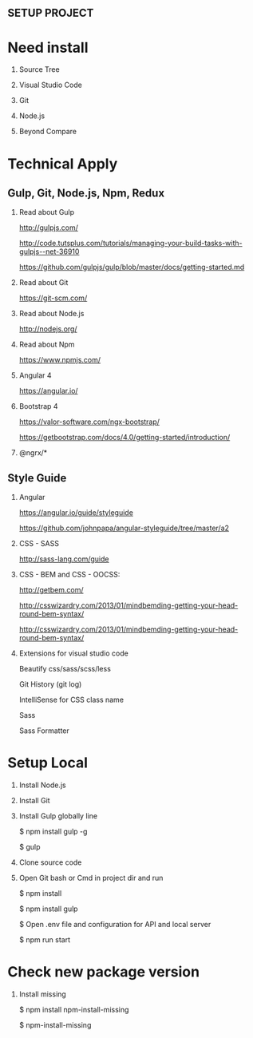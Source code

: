 ## SETUP PROJECT

# Need install

1. Source Tree

2. Visual Studio Code

3. Git

4. Node.js

5. Beyond Compare 

# Technical Apply

## Gulp, Git, Node.js, Npm, Redux 

1. Read about Gulp

    http://gulpjs.com/

    http://code.tutsplus.com/tutorials/managing-your-build-tasks-with-gulpjs--net-36910

    https://github.com/gulpjs/gulp/blob/master/docs/getting-started.md

2. Read about Git

    https://git-scm.com/

3. Read about Node.js

    http://nodejs.org/

4. Read about Npm

    https://www.npmjs.com/

5. Angular 4

    https://angular.io/

6. Bootstrap 4

    https://valor-software.com/ngx-bootstrap/

    https://getbootstrap.com/docs/4.0/getting-started/introduction/

7. @ngrx/*

## Style Guide

1. Angular 

    https://angular.io/guide/styleguide

    https://github.com/johnpapa/angular-styleguide/tree/master/a2

1. CSS - SASS 

    http://sass-lang.com/guide

2. CSS - BEM and CSS - OOCSS:

    http://getbem.com/

    http://csswizardry.com/2013/01/mindbemding-getting-your-head-round-bem-syntax/

    http://csswizardry.com/2013/01/mindbemding-getting-your-head-round-bem-syntax/

3. Extensions for visual studio code

    Beautify css/sass/scss/less

    Git History (git log)

    IntelliSense for CSS class name

    Sass

    Sass Formatter

# Setup Local

1. Install Node.js

2. Install Git

3. Install Gulp globally line

    $ npm install gulp -g

    $ gulp

4. Clone source code

5. Open Git bash or Cmd in project dir and run

    $ npm install 

    $ npm install gulp

    $ Open .env file and configuration for API and local server

    $ npm run start

# Check new package version

1. Install missing

    $ npm install npm-install-missing

    $ npm-install-missing







